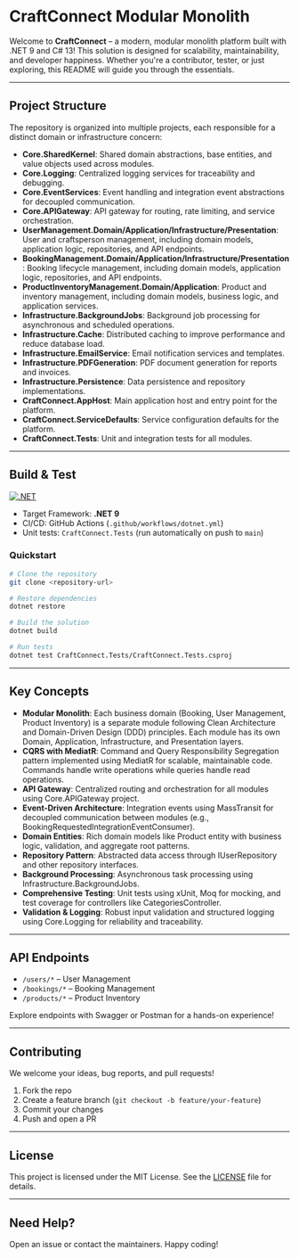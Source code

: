 # CraftConnect Modular Monolith

Welcome to **CraftConnect** – a modern, modular monolith platform built with .NET 9 and C# 13! This solution is designed for scalability, maintainability, and developer happiness. Whether you're a contributor, tester, or just exploring, this README will guide you through the essentials.

---

## Project Structure

The repository is organized into multiple projects, each responsible for a distinct domain or infrastructure concern:

- **Core.SharedKernel**: Shared domain abstractions, base entities, and value objects used across modules.
- **Core.Logging**: Centralized logging services for traceability and debugging.
- **Core.EventServices**: Event handling and integration event abstractions for decoupled communication.
- **Core.APIGateway**: API gateway for routing, rate limiting, and service orchestration.
- **UserManagement.Domain/Application/Infrastructure/Presentation**: User and craftsperson management, including domain models, application logic, repositories, and API endpoints.
- **BookingManagement.Domain/Application/Infrastructure/Presentation**: Booking lifecycle management, including domain models, application logic, repositories, and API endpoints.
- **ProductInventoryManagement.Domain/Application**: Product and inventory management, including domain models, business logic, and application services.
- **Infrastructure.BackgroundJobs**: Background job processing for asynchronous and scheduled operations.
- **Infrastructure.Cache**: Distributed caching to improve performance and reduce database load.
- **Infrastructure.EmailService**: Email notification services and templates.
- **Infrastructure.PDFGeneration**: PDF document generation for reports and invoices.
- **Infrastructure.Persistence**: Data persistence and repository implementations.
- **CraftConnect.AppHost**: Main application host and entry point for the platform.
- **CraftConnect.ServiceDefaults**: Service configuration defaults for the platform.
- **CraftConnect.Tests**: Unit and integration tests for all modules.

---

## Build & Test
[![.NET](https://github.com/zizu28/CraftConnect/actions/workflows/dotnet.yml/badge.svg)](https://github.com/zizu28/CraftConnect/actions/workflows/dotnet.yml)
- Target Framework: **.NET 9**
- CI/CD: GitHub Actions (`.github/workflows/dotnet.yml`)
- Unit tests: `CraftConnect.Tests` (run automatically on push to `main`)

### Quickstart

```sh
# Clone the repository
git clone <repository-url>

# Restore dependencies
dotnet restore

# Build the solution
dotnet build

# Run tests
dotnet test CraftConnect.Tests/CraftConnect.Tests.csproj
```

---

## Key Concepts

- **Modular Monolith**: Each business domain (Booking, User Management, Product Inventory) is a separate module following Clean Architecture and Domain-Driven Design (DDD) principles. Each module has its own Domain, Application, Infrastructure, and Presentation layers.
- **CQRS with MediatR**: Command and Query Responsibility Segregation pattern implemented using MediatR for scalable, maintainable code. Commands handle write operations while queries handle read operations.
- **API Gateway**: Centralized routing and orchestration for all modules using Core.APIGateway project.
- **Event-Driven Architecture**: Integration events using MassTransit for decoupled communication between modules (e.g., BookingRequestedIntegrationEventConsumer).
- **Domain Entities**: Rich domain models like Product entity with business logic, validation, and aggregate root patterns.
- **Repository Pattern**: Abstracted data access through IUserRepository and other repository interfaces.
- **Background Processing**: Asynchronous task processing using Infrastructure.BackgroundJobs.
- **Comprehensive Testing**: Unit tests using xUnit, Moq for mocking, and test coverage for controllers like CategoriesController.
- **Validation & Logging**: Robust input validation and structured logging using Core.Logging for reliability and traceability.

---

## API Endpoints

- `/users/*` – User Management
- `/bookings/*` – Booking Management
- `/products/*` – Product Inventory

Explore endpoints with Swagger or Postman for a hands-on experience!

---

## Contributing

We welcome your ideas, bug reports, and pull requests!

1. Fork the repo
2. Create a feature branch (`git checkout -b feature/your-feature`)
3. Commit your changes
4. Push and open a PR

---

## License

This project is licensed under the MIT License. See the [LICENSE](LICENSE) file for details.

---

## Need Help?

Open an issue or contact the maintainers. Happy coding!
